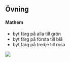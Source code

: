 ##  Övning
#### Mathem

- byt färg på alla till grön
- byt färg på första till blå
- byt färg på tredje till rosa

<img src="http://f.cl.ly/items/0j2C0I2Y0B233k1F2A1P/Image%202015-06-04%20at%2010.59.08%20pm.png" style="border: 0 solid #eee; box-shadow: none; background: none;" />

<!-- Lösning: `$( ".shopContainer.add-product-container .btn" ).eq(0).css( "background","green");` -->
